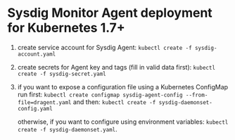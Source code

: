 # Sysdig Monitor Agent deployment for Kubernetes 1.7+

1. create service account for Sysdig Agent:
   `kubectl create -f sysdig-account.yaml`
2. create secrets for Agent key and tags (fill in valid data first):
   `kubectl create -f sysdig-secret.yaml`
3. if you want to expose a configuration file using a Kubernetes ConfigMap run first:
   `kubectl create configmap sysdig-agent-config --from-file=dragent.yaml`
   and then:
    `kubectl create -f sysdig-daemonset-config.yaml`
   
   otherwise, if you want to configure using environment variables:
    `kubectl create -f sysdig-daemonset.yaml`.
